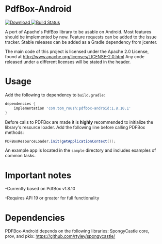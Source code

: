 PdfBox-Android
==============
[ ![Download](https://api.bintray.com/packages/birdbrain2/PdfBox-Android/PdfBox-Android/images/download.svg) ](https://bintray.com/birdbrain2/PdfBox-Android/PdfBox-Android/_latestVersion)
[![Build Status](https://travis-ci.org/TomRoush/PdfBox-Android.svg?branch=master)](https://travis-ci.org/TomRoush/PdfBox-Android)

A port of Apache's PdfBox library to be usable on Android. Most features should be implemented by now. Feature requests can be added to the issue tracker. Stable releases can be added as a Gradle dependency from jcenter.

The main code of this project is licensed under the Apache 2.0 License, found at http://www.apache.org/licenses/LICENSE-2.0.html Any code released under a different licenses will be stated in the header.

Usage
==============

Add the following to dependency to `build.gradle`:

```gradle
dependencies {
    implementation 'com.tom_roush:pdfbox-android:1.8.10.1'
}
```

Before calls to PDFBox are made it is **highly** recommended to initialize the library's resource loader. Add the following line before calling PDFBox methods:

```java
PDFBoxResourceLoader.init(getApplicationContext());
```

An example app is located in the `sample` directory and includes examples of common tasks.

Important notes
==============

-Currently based on PdfBox v1.8.10

-Requires API 19 or greater for full functionality

Dependencies
==============
PDFBox-Android depends on the following libraries: SpongyCastle core, prov, and pkix: https://github.com/rtyley/spongycastle/
